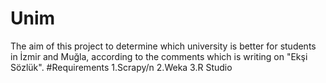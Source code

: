 # Unim
The aim of this project to determine which university is better for students in İzmir and Muğla, according to the comments which is writing on "Ekşi Sözlük".
#Requirements
1.Scrapy/n
2.Weka
3.R Studio
